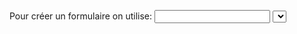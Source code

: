 <!-- Formulaire -->
Pour créer un formulaire on utilise:
<label></label>
<input></input>
<select></select>
<option></option>

<!-- Autre HTML5 Balises -->
<audio>
<embed>
<details>
<fieldset>
<figcaption>

<!-- css classes et id -->
class => .
id => #
<!-- css lesson 1 -->
h1 {
    text-align: center;
}
<!-- css lesson 1 details -->
h1 => sélecteur
text-align => propriété
center => valeur

<!-- css positions -->
position: static;
position: relative;
position: absolute;
position: fixed;
position: sticky;

<!-- Valeurs globales -->
position: inherit;
position: initial;
position: revert;
position: unset;
